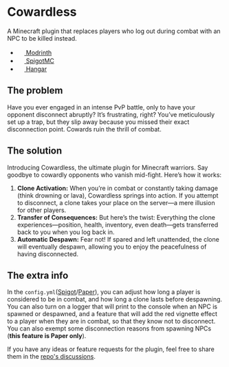 # Cowardless
A Minecraft plugin that replaces players who log out during combat with an NPC to be killed instead.

- [<img width="16px" src="https://modrinth.com/favicon.ico"/> Modrinth](https://modrinth.com/plugin/cowardless)
- [<img width="16px" src="https://www.spigotmc.org/favicon.ico"/> SpigotMC](https://www.spigotmc.org/resources/cowardless.115111/)
- [<img width="16px" src="https://hangar.papermc.io/_nuxt/hangar-logo.DNKyJEtq.svg"/> Hangar](https://hangar.papermc.io/BlurOne/Cowardless)

## The problem
Have you ever engaged in an intense PvP battle, only to have your opponent disconnect abruptly? It’s frustrating, right? You’ve meticulously set up a trap, but they slip away because you missed their exact disconnection point. Cowards ruin the thrill of combat.

## The solution
Introducing Cowardless, the ultimate plugin for Minecraft warriors. Say goodbye to cowardly opponents who vanish mid-fight. Here’s how it works:
1. **Clone Activation:** When you’re in combat or constantly taking damage (think drowning or lava), Cowardless springs into action. If you attempt to disconnect, a clone takes your place on the server—a mere illusion for other players.
2. **Transfer of Consequences:** But here’s the twist: Everything the clone experiences—position, health, inventory, even death—gets transferred back to you when you log back in.
3. **Automatic Despawn:** Fear not! If spared and left unattended, the clone will eventually despawn, allowing you to enjoy the peacefulness of having disconnected.

## The extra info
In the `config.yml`\([Spigot](https://github.com/BlurOne-GIT/Cowardless/blob/main/src/main/resources/config.yml)/[Paper](https://github.com/BlurOne-GIT/Cowardless/blob/paper/src/main/resources/config.yml)), you can adjust how long a player is considered to be in combat, and how long a clone lasts before despawning. You can also turn on a logger that will print to the console when an NPC is spawned or despawned, and a feature that will add the red vignette effect to a player when they are in combat, so that they know not to disconnect. You can also exempt some disconnection reasons from spawning NPCs (**this feature is Paper only**).

If you have any ideas or feature requests for the plugin, feel free to share them in the [repo's discussions](https://github.com/BlurOne-GIT/Cowardless/discussions).
